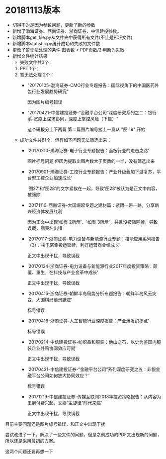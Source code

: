 # 20181113版本
- 切得不对是因为参数问题，更新了新的参数
- 新增了渤海证券、西南证券、浙商证券、中信建投参数。
- 新增脚本get_file.py从文件夹中获得所有文件(不止是PDF文件)
- 新增脚本statistic.py统计成功和失败的文件数
- 更改了暂无法处理的条件  图表数 < PDF页数/2  判断为失败
- 新增文件统计结果
    - 失败文件共3个：
    1. PPT 1个；
    2. 暂无法处理 2个：
        - "20170105-渤海证券-CMO行业专题报告：国际视角下的中国医药外包行业发展趋势研究"

            因为图片编号错误
        -  "20170421-中信建投证券-“金融平台公司”深度研究系列之二：银行系-宽度上谋求协同，深度上掌控风险（下篇）"

            这个研报分上下两篇 第二篇图片编号接上一篇从 "图 19" 开始
    - 成功文件共81个，但有如下问题无法筛选出来：
        - '20170210-渤海证券-电子行业专题报告：面板行业的进击之路' 

            图片标号问题 但因为提取出图片数大于页数的一半，没有筛选出来
        - '20170901-渤海证券-工控行业专题报告：产业升级叠加下游复苏，平台型工控企业加速成长'

            '图27'和'图28'的文字紧挨在一起，导致'图28'被认为是正文中内容，被筛除
        - '20171110-西南证券-大国崛起专题之建材篇：紧跟一带一路，分享新兴经济体发展红利'

            因为正文中出现'如表 2所示'、'如表 3所示'，并且没被筛除掉，导致误截，图表名出错
    
        - '20170117-浙商证券-电力设备与新能源行业专题：核能应用系列报告（3）：核电密集投运延续，利好运营商业绩成长'
        
            正文中出现干扰，导致误截

        - '20170124-浙商证券-电力设备与新能源行业2017年度投资策略：颠覆、重生，在科技与产业变革中成长'

            正文中出现干扰，导致误截
        - '20170415-浙商证券-朝鲜半岛局势分析专题报告：朝鲜半岛风云突变，大国棋局前景朦胧'

            标号错误
        - '20170418-浙商证券-人工智能行业深度报告：产业爆发的拐点'

            标号错误
        - '20170214-中信建投证券-纺织品和服装：他山之石，以史为鉴国内服装企业并购协同效应可期'

            正文中出现干扰，导致误截
        - '20170421-中信建投证券-“金融平台公司”系列深度研究之五：非银金融平台公司如何放大协同效应？'

            标号错误
        - '20171219-中信建投证券-传媒互联网2018年投资策略报告：从内容为王到付费兴起，文娱“主旋律”时代来临'

            正文中出现干扰，导致误截

目前主要问题还是图片标号错误，和正文中出现干扰

尝试改进了一下，解决了一些文件的问题，但是之前成功的PDF又出现新的问题，所以还是采用最初的方案。

这两个问题还要再想一下